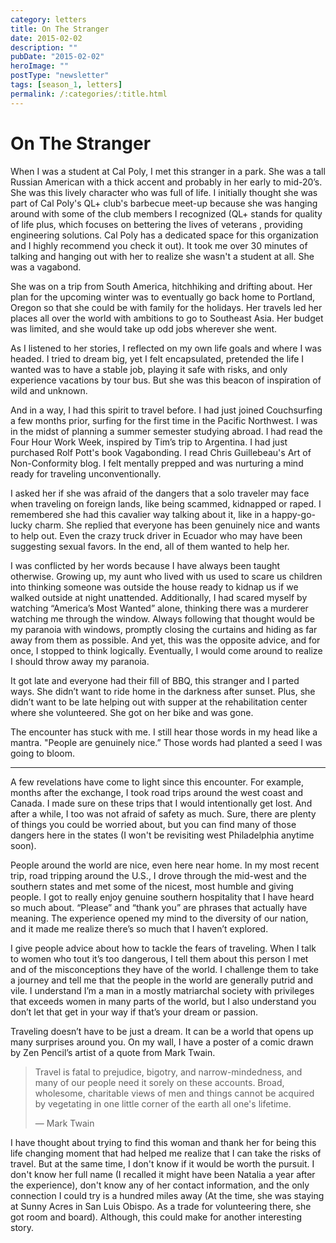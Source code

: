 ```yaml
---
category: letters
title: On The Stranger
date: 2015-02-02
description: ""
pubDate: "2015-02-02"
heroImage: ""
postType: "newsletter"
tags: [season_1, letters]
permalink: /:categories/:title.html
---
```


# On The Stranger

When I was a student at Cal Poly, I met this stranger in a park. She was a tall Russian American with a thick accent and probably in her early to mid-20’s. She was this lively character who was full of life. I initially thought she was part of Cal Poly's QL+ club's barbecue meet-up because she was hanging around with some of the club members I recognized (QL+ stands for quality of life plus, which focuses on bettering the lives of veterans , providing engineering solutions. Cal Poly has a dedicated space for this organization and I highly recommend you check it out). It took me over 30 minutes of talking and hanging out with her to realize she wasn't a student at all. She was a vagabond.

She was on a trip from South America, hitchhiking and drifting about. Her plan for the upcoming winter was to eventually go back home to Portland, Oregon so that she could be with family for the holidays. Her travels led her places all over the world with ambitions to go to Southeast Asia. Her budget was limited, and she would take up odd jobs wherever she went.

As I listened to her stories, I reflected on my own life goals and where I was headed. I tried to dream big, yet I felt encapsulated, pretended the life I wanted was to have a stable job, playing it safe with risks, and only experience vacations by tour bus. But she was this beacon of inspiration of wild and unknown.

And in a way, I had this spirit to travel before. I had just joined Couchsurfing a few months prior, surfing for the first time in the Pacific Northwest. I was in the midst of planning a summer semester studying abroad. I had read the Four Hour Work Week, inspired by Tim’s trip to Argentina. I had just purchased Rolf Pott's book Vagabonding. I read Chris Guillebeau's Art of Non-Conformity blog. I felt mentally prepped and was nurturing a mind ready for traveling unconventionally.

I asked her if she was afraid of the dangers that a solo traveler may face when traveling on foreign lands, like being scammed, kidnapped or raped. I remembered she had this cavalier way talking about it, like in a happy-go-lucky charm. She replied that everyone has been genuinely nice and wants to help out. Even the crazy truck driver in Ecuador who may have been suggesting sexual favors. In the end, all of them wanted to help her.

I was conflicted by her words because I have always been taught otherwise. Growing up, my aunt who lived with us used to scare us children into thinking someone was outside the house ready to kidnap us if we walked outside at night unattended. Additionally, I had scared myself by watching “America’s Most Wanted” alone, thinking there was a murderer watching me through the window. Always following that thought would be my paranoia with windows, promptly closing the curtains and hiding as far away from them as possible. And yet, this was the opposite advice, and for once, I stopped to think logically. Eventually, I would come around to realize I should throw away my paranoia.

It got late and everyone had their fill of BBQ, this stranger and I parted ways. She didn’t want to ride home in the darkness after sunset. Plus, she didn’t want to be late helping out with supper at the rehabilitation center where she volunteered. She got on her bike and was gone.

The encounter has stuck with me. I still hear those words in my head like a mantra. "People are genuinely nice.” Those words had planted a seed I was going to bloom.

---

A few revelations have come to light since this encounter. For example, months after the exchange, I took road trips around the west coast and Canada. I made sure on these trips that I would intentionally get lost. And after a while, I too was not afraid of safety as much. Sure, there are plenty of things you could be worried about, but you can find many of those dangers here in the states (I won't be revisiting west Philadelphia anytime soon).

People around the world are nice, even here near home. In my most recent trip, road tripping around the U.S., I drove through the mid-west and the southern states and met some of the nicest, most humble and giving people. I got to really enjoy genuine southern hospitality that I have heard so much about. “Please” and “thank you” are phrases that actually have meaning. The experience opened my mind to the diversity of our nation, and it made me realize there’s so much that I haven’t explored.

I give people advice about how to tackle the fears of traveling. When I talk to women who tout it’s too dangerous, I tell them about this person I met and of the misconceptions they have of the world. I challenge them to take a journey and tell me that the people in the world are generally putrid and vile. I understand I’m a man in a mostly matriarchal society with privileges that exceeds women in many parts of the world, but I also understand you don’t let that get in your way if that’s your dream or passion.

Traveling doesn’t have to be just a dream. It can be a world that opens up many surprises around you. On my wall, I have a poster of a comic drawn by Zen Pencil’s artist of a quote from Mark Twain.

> Travel is fatal to prejudice, bigotry, and narrow-mindedness, and many of our people need it sorely on these accounts. Broad, wholesome, charitable views of men and things cannot be acquired by vegetating in one little corner of the earth all one's lifetime.
>
> — Mark Twain

I have thought about trying to find this woman and thank her for being this life changing moment that had helped me realize that I can take the risks of travel. But at the same time, I don't know if it would be worth the pursuit. I don't know her full name (I recalled it might have been Natalia a year after the experience), don't know any of her contact information, and the only connection I could try is a hundred miles away (At the time, she was staying at Sunny Acres in San Luis Obispo. As a trade for volunteering there, she got room and board). Although, this could make for another interesting story.
